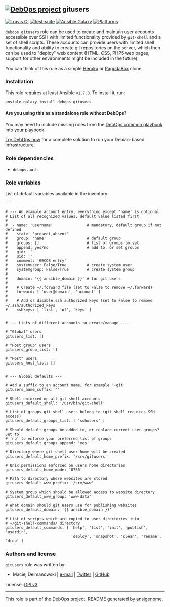 
## [![DebOps project](http://debops.org/images/debops-small.png)](http://debops.org) gitusers



[![Travis CI](http://img.shields.io/travis/debops/ansible-gitusers.svg?style=flat)](http://travis-ci.org/debops/ansible-gitusers) [![test-suite](http://img.shields.io/badge/test--suite-ansible--gitusers-blue.svg?style=flat)](https://github.com/debops/test-suite/tree/master/ansible-gitusers/)  [![Ansible Galaxy](http://img.shields.io/badge/galaxy-debops.gitusers-660198.svg?style=flat)](https://galaxy.ansible.com/list#/roles/1569) [![Platforms](http://img.shields.io/badge/platforms-debian%20|%20ubuntu-lightgrey.svg?style=flat)](#)






`debops.gitusers` role can be used to create and maintain user accounts
accessible over SSH with limited functionality provided by `git-shell` and
a set of shell scripts. These accounts can provide users with limited shell
functionality and ability to create git repositories on the server, which
then can be used to "deploy" web content (HTML, CSS, PHP5 web pages,
support for other environments might be included in the future).

You can think of this role as a simple [Heroku](https://www.heroku.com/) or
[PagodaBox](https://pagodabox.com/) clone.





### Installation

This role requires at least Ansible `v1.7.0`. To install it, run:

    ansible-galaxy install debops.gitusers

#### Are you using this as a standalone role without DebOps?

You may need to include missing roles from the [DebOps common
playbook](https://github.com/debops/debops-playbooks/blob/master/playbooks/common.yml)
into your playbook.

[Try DebOps now](https://github.com/debops/debops) for a complete solution to run your Debian-based infrastructure.





### Role dependencies

- `debops.auth`





### Role variables

List of default variables available in the inventory:

    ---
    
    # --- An example account entry, everything except 'name' is optional
    # List of all recognized values, default value listed first
    #
    #  - name: 'username'               # mandatory, default group if not defined
    #    state: 'present,absent'
    #    group: 'name'                  # default group
    #    groups: []                     # list of groups to set
    #    append: yes/no                 # add to, or set groups
    #    gid: ''
    #    uid: ''
    #    comment: 'GECOS entry'
    #    systemuser: False/True         # create system user
    #    systemgroup: False/True        # create system group
    #
    #    domain: '{{ ansible_domain }}' # for git users
    #
    #    # Create ~/.forward file (set to False to remove ~/.forward)
    #    forward: [ 'user@domain', 'account' ]
    #
    #    # Add or disable ssh authorized keys (set to False to remove ~/.ssh/authorized_keys
    #    sshkeys: [ 'list', 'of', 'keys' ]
    
    
    # --- Lists of different accounts to create/manage ---
    
    # "Global" users
    gitusers_list: []
    
    # "Host group" users
    gitusers_group_list: []
    
    # "Host" users
    gitusers_host_list: []
    
    
    # --- Global defaults ---
    
    # Add a suffix to an account name, for example '-git'
    gitusers_name_suffix: ""
    
    # Shell enforced on all git-shell accounts
    gitusers_default_shell: '/usr/bin/git-shell'
    
    # List of groups git-shell users belong to (git-shell requires SSH access)
    gitusers_default_groups_list: [ 'sshusers' ]
    
    # Should default groups be added to, or replace current user groups? Set to
    # 'no' to enforce your preferred list of groups
    gitusers_default_groups_append: 'yes'
    
    # Directory where git-shell user home will be created
    gitusers_default_home_prefix: '/srv/gitusers'
    
    # Unix permissions enforced on users home directories
    gitusers_default_home_mode: '0750'
    
    # Path to directory where websites are stored
    gitusers_default_www_prefix: '/srv/www'
    
    # System group which should be allowed access to website directory
    gitusers_default_www_group: 'www-data'
    
    # What domain should git users use for publishing websites
    gitusers_default_domain: '{{ ansible_domain }}'
    
    # List of scripts which are copied to user directories into
    # ~/git-shell-commands/ directory
    gitusers_default_commands: [ 'help', 'list', 'init', 'publish', 'userdir',
                                 'deploy', 'snapshot', 'clean', 'rename', 'drop' ]









### Authors and license

`gitusers` role was written by:

- Maciej Delmanowski | [e-mail](mailto:drybjed@gmail.com) | [Twitter](https://twitter.com/drybjed) | [GitHub](https://github.com/drybjed)

License: [GPLv3](https://tldrlegal.com/license/gnu-general-public-license-v3-%28gpl-3%29)



***

This role is part of the [DebOps](http://debops.org/) project. README generated by [ansigenome](https://github.com/nickjj/ansigenome/).
